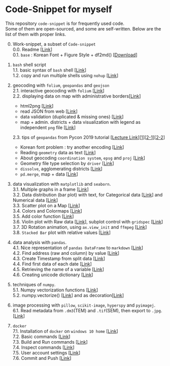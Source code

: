 # Code-Snippet for myself
This repository `code-snippet` is for frequently used code.  
Some of them are open-sourced, and some are self-written.
Below are the list of them with proper links.

0. Work-snippet, a subset of `Code-snippet`  
  0.0. Readme [[Link](https://github.com/jehyunlee/code-snippet/blob/master/0_work-snippet/Readme.md)]    
  0.1. `base` : Korean Font + Figure Style + df2md() [[Download](https://github.com/jehyunlee/code-snippet/blob/master/0_work-snippet/pegab/pegab.py)]  


1. `bash` shell script  
  1.1. basic syntax of `bash` shell  [[Link](http://pyrasis.com/book/DockerForTheReallyImpatient/Chapter04)]    
  1.2. copy and run multiple shells using `nohup` [[Link](https://github.com/jehyunlee/code-snippet/blob/master/bash/copy_and_run.md)] 
  
2. geocoding with `folium`, `geopandas` and `geojson`  
  2.1. interactive geocoding with `folium` [<a href='https://github.com/jehyunlee/code-snippet/blob/master/1_folium_geojson/190712_folium_geojson.md'>Link</a>]  
  2.2. displaying data on map with administrative borders[<a href='https://github.com/jehyunlee/code-snippet/blob/master/1_folium_geojson/geopandas/data_on_map/190914_DaejeonMap.md'>Link</a>]  
    * html2png [<a href='https://github.com/jehyunlee/code-snippet/blob/master/1_folium_geojson/geopandas/data_on_map/190914_DaejeonMap.md#12-function-capture-html-to-png'>Link</a>]   
    * read JSON from web [<a href='https://github.com/jehyunlee/code-snippet/blob/master/1_folium_geojson/geopandas/data_on_map/190914_DaejeonMap.md#221-function--load-json-from-web'>Link</a>]  
    * data validation (duplicated & missing ones) [<a href='https://github.com/jehyunlee/code-snippet/blob/master/1_folium_geojson/geopandas/data_on_map/190914_DaejeonMap.md#223-data-validataion'>Link</a>]  
    * map + admin. districts + data visualization with legend as independent `png` file [<a href='https://github.com/jehyunlee/code-snippet/blob/master/1_folium_geojson/geopandas/data_on_map/190914_DaejeonMap.md#33-function--map--admistrative-districts--data--customized-colormap'>Link</a>]     

    2.3. tips of `geopandas` from Pycon 2019 tutorial [<a href='https://www.notion.so/rollinstar/Python-cc8a370daf784bf9b084ca06a37c5a1e'>Lecture Link</a>][<a href='https://github.com/jehyunlee/code-snippet/blob/master/1_folium_geojson/geopandas/pycon2019tutorial/1/lecture1.md'>1</a>][<a href='https://github.com/jehyunlee/code-snippet/blob/master/1_folium_geojson/geopandas/pycon2019tutorial/2-1/lecture2-1.md'>2-1</a>][<a href='https://github.com/jehyunlee/code-snippet/blob/master/1_folium_geojson/geopandas/pycon2019tutorial/2-2/lecture2-2.md'>2-2</a>]  
    * Korean font problem : try another encoding [<a href='https://github.com/jehyunlee/code-snippet/blob/master/1_folium_geojson/geopandas/pycon2019tutorial/1/lecture1.md#tip-%ED%95%9C%EA%B8%80%EC%9D%B4-%EA%B9%A8%EC%A7%88-%EA%B2%BD%EC%9A%B0-gpdread_file%EC%9D%98-encoding-%EC%98%B5%EC%85%98-%EB%B3%80%EA%B2%BD'>Link</a>]
    * Reading `geometry` data as text [<a href='https://github.com/jehyunlee/code-snippet/blob/master/1_folium_geojson/geopandas/pycon2019tutorial/1/lecture1.md#tip-geometry%EC%9D%98-%ED%98%95%EC%83%81%EC%9D%B4-%EC%95%84%EB%8B%8C-%EA%B0%92%EC%9D%84-%ED%99%95%EC%9D%B8%ED%95%98%EA%B3%A0-%EC%8B%B6%EC%9C%BC%EB%A9%B4-%EB%B2%94%EC%9C%84%EB%A1%9C-%ED%98%B8%EC%B6%9C'>Link</a>]
    * About geocoding `coordination system`, `epsg` and `proj` [<a href='https://github.com/jehyunlee/code-snippet/blob/master/1_folium_geojson/geopandas/pycon2019tutorial/1/lecture1.md#tip-%ED%95%9C%EA%B5%AD%EC%9D%98-%EC%A3%BC%EC%9A%94-%EC%A2%8C%ED%91%9C%EA%B3%84-%EB%B0%8F-proj4-%EC%9D%B8%EC%9E%90-%EC%A0%95%EB%A6%AC'>Link</a>]
    * Geometry file type selection by `driver` [<a href='https://github.com/jehyunlee/code-snippet/blob/master/1_folium_geojson/geopandas/pycon2019tutorial/1/lecture1.md#tip-geodataframe-%EC%A0%80%EC%9E%A5-%ED%98%95%EC%8B%9D%EC%9D%84-%EB%B0%94%EA%BF%80-%EB%95%8C%EB%8A%94-driver-%EC%82%AC%EC%9A%A9'>Link</a>]  
    * `dissolve`, agglomerating districts [[Link](https://github.com/jehyunlee/code-snippet/blob/master/1_folium_geojson/geopandas/pycon2019tutorial/2-1/lecture2-1.md#dissolve%EB%A5%BC-%EC%9D%B4%EC%9A%A9%ED%95%B4-%ED%96%89%EC%A0%95%EB%8F%99---%EC%8B%9C%EA%B5%B0%EA%B5%AC-%EC%A7%80%EB%8F%84-%EB%8D%B0%EC%9D%B4%ED%84%B0-%EB%A7%8C%EB%93%A4%EA%B8%B0)]  
    * `pd.merge`, map + data [[Link](https://github.com/jehyunlee/code-snippet/blob/master/1_folium_geojson/geopandas/pycon2019tutorial/2-2/lecture2-2.md)]


  
3. data visualization with `matplotlib` and `seaborn`.  
3.1. Multiple graphs in a frame [<a href='https://github.com/jehyunlee/code-snippet/blob/master/2_matplotlib/wind_analysis/WindAnalysis.md'>Link</a>]  
3.2. Data distribution (bar plot) with text, for Categorical data [<a href='https://github.com/jehyunlee/code-snippet/blob/master/2_matplotlib/distrib_map/distrib_map.md#22111-categorical-data'>Link</a>] and Numerical data [<a href='https://github.com/jehyunlee/code-snippet/blob/master/2_matplotlib/distrib_map/distrib_map.md#22112-numerical-data'>Link</a>]  
3.3. Scatter plot on a Map [<a href='https://github.com/jehyunlee/code-snippet/blob/master/2_matplotlib/distrib_map/distrib_map.md#2212-%EB%8D%B0%EC%9D%B4%ED%84%B0-%EA%B3%B5%EA%B0%84-%EB%B6%84%ED%8F%AC-%EB%B6%84%EC%84%9D'>Link</a>]  
3.4. Colors and Colormaps [<a href='https://github.com/jehyunlee/code-snippet/blob/master/2_matplotlib/colors/colors_and_maps.md'>Link</a>]  
3.5. Add color function [<a href='https://github.com/jehyunlee/code-snippet/blob/master/2_matplotlib/add_color/add_color.md'>Link</a>]  
3.6. Violin plot with Raw data [<a href='https://github.com/jehyunlee/code-snippet/blob/master/2_matplotlib/violin_raw/violin_raw.md#322-violin-plot-with-scatter--line-plot--raw-data'>Link</a>], subplot control with `gridspec` [<a href='https://github.com/jehyunlee/code-snippet/blob/master/2_matplotlib/violin_raw/violin_raw.md#321-violin-plot-hysteresis-on-and-off'>Link</a>]  
3.7. 3D Rotation animation, using `ax.view_init` and `ffmpeg` [[Link](https://github.com/jehyunlee/code-snippet/blob/master/2_matplotlib/ani_rotation/ani_rotation.md)]  
3.8. `Stacked Bar` plot with relative values [[Link](https://github.com/jehyunlee/code-snippet/blob/master/2_matplotlib/stacked_bar/summary.md)]
  
4. data analysis with `pandas`.  
4.1. Nice representation of `pandas DataFrame` to `markdown` [<a href='https://github.com/jehyunlee/code-snippet/blob/master/3_pandas/df2md/df2md.md'>Link</a>]  
4.2. Find address (raw and column) by value [<a href='https://github.com/jehyunlee/code-snippet/blob/master/3_pandas/find_address_by_value.md#find-address-column-row-by-value'>Link</a>]  
4.3. Create Timestamp from split data [<a href='https://github.com/jehyunlee/code-snippet/blob/master/3_pandas/IEC61400.md#6-create-timestamp-from-split-data'>Link</a>]  
4.4. Find first data of each date [<a href='https://github.com/jehyunlee/code-snippet/blob/master/3_pandas/IEC61400.md#8-first-data-of-each-date'>Link</a>]  
4.5. Retrieving the name of a variable [[Link](https://github.com/jehyunlee/code-snippet/blob/master/3_pandas/varname.md)]  
4.6. Creating unicode dictionary [[Link](https://github.com/jehyunlee/code-snippet/blob/master/3_pandas/unicode_json.py)]

5. techniques of `numpy`.  
5.1. Numpy vectorization functions [<a href='https://github.com/jehyunlee/code-snippet/blob/master/4_numpy/vectorize.md'>Link</a>]  
5.2. numpy.vectorize() [<a href='https://github.com/jehyunlee/code-snippet/blob/master/4_numpy/numpy_vectorize.md'>Link</a>] and as decoration[<a href='https://github.com/jehyunlee/code-snippet/blob/master/4_numpy/numpy_vectorize.md#-numpyvectorize-as-decoration'>Link</a>]

6. image processing with `pillow`, `scikit-image`, `hyperspy` and `pyimagej`.  
6.1. Read metadata from `.dm3`(TEM) and `.tif`(SEM), then export to `.jpg`. [[Link](https://github.com/jehyunlee/image_processing/blob/master/meta2jpg/dm3_to_metajpg_190625.md)]

7. `docker`  
7.1. Installation of `docker` on `windows 10 home` [[Link](https://github.com/jehyunlee/docker/blob/master/Win10Home/text.md)]  
7.2. Basic commands [[Link](https://github.com/jehyunlee/code-snippet/blob/master/5_docker/01_basic.md)]  
7.3. Build and Run commands [[Link](https://github.com/jehyunlee/code-snippet/blob/master/5_docker/02_build.md)]  
7.4. Inspect commands [[Link](https://github.com/jehyunlee/code-snippet/blob/master/5_docker/03_inspect.md)]  
7.5. User account settings [[Link](https://github.com/jehyunlee/code-snippet/blob/master/5_docker/04_account.md)]  
7.6. Commit and Push [[Link](https://github.com/jehyunlee/code-snippet/blob/master/5_docker/05_commit.md)]  

